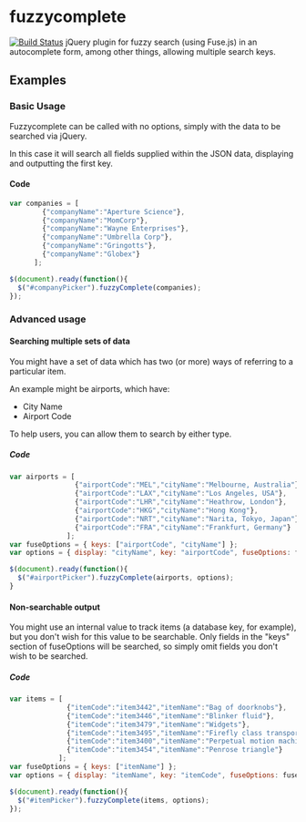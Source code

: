 # fuzzycomplete
[![Build Status](https://travis-ci.org/aliask/fuzzycomplete.svg?branch=master)](https://travis-ci.org/aliask/fuzzycomplete)
jQuery plugin for fuzzy search (using Fuse.js) in an autocomplete form, among other things, allowing multiple search keys.

## Examples

### Basic Usage

Fuzzycomplete can be called with no options, simply with the data to be searched via jQuery.

In this case it will search all fields supplied within the JSON data, displaying and outputting the first key.

#### Code

```javascript
var companies = [
        {"companyName":"Aperture Science"},
        {"companyName":"MomCorp"},
        {"companyName":"Wayne Enterprises"},
        {"companyName":"Umbrella Corp"},
        {"companyName":"Gringotts"},
        {"companyName":"Globex"}
      ];

$(document).ready(function(){
  $("#companyPicker").fuzzyComplete(companies);
});
```

### Advanced usage

#### Searching multiple sets of data

You might have a set of data which has two (or more) ways of referring to a particular item.

An example might be airports, which have:

- City Name
- Airport Code

To help users, you can allow them to search by either type.

##### Code

```javascript
var airports = [
                {"airportCode":"MEL","cityName":"Melbourne, Australia"},
                {"airportCode":"LAX","cityName":"Los Angeles, USA"},
                {"airportCode":"LHR","cityName":"Heathrow, London"},
                {"airportCode":"HKG","cityName":"Hong Kong"},
                {"airportCode":"NRT","cityName":"Narita, Tokyo, Japan"},
                {"airportCode":"FRA","cityName":"Frankfurt, Germany"}
              ];
var fuseOptions = { keys: ["airportCode", "cityName"] };
var options = { display: "cityName", key: "airportCode", fuseOptions: fuseOptions };

$(document).ready(function(){
  $("#airportPicker").fuzzyComplete(airports, options);
}
```

#### Non-searchable output

You might use an internal value to track items (a database key, for example), but you don't wish for this value to be searchable. Only fields in the "keys" section of fuseOptions will be searched, so simply omit fields you don't wish to be searched.

##### Code

```javascript
var items = [
              {"itemCode":"item3442","itemName":"Bag of doorknobs"},
              {"itemCode":"item3446","itemName":"Blinker fluid"},
              {"itemCode":"item3479","itemName":"Widgets"},
              {"itemCode":"item3495","itemName":"Firefly class transport ship"},
              {"itemCode":"item3400","itemName":"Perpetual motion machine"},
              {"itemCode":"item3454","itemName":"Penrose triangle"}
            ];
var fuseOptions = { keys: ["itemName"] };
var options = { display: "itemName", key: "itemCode", fuseOptions: fuseOptions };

$(document).ready(function(){
  $("#itemPicker").fuzzyComplete(items, options);
});
```